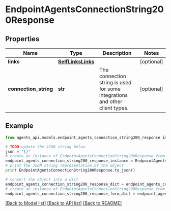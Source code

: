 # EndpointAgentsConnectionString200Response


## Properties
Name | Type | Description | Notes
------------ | ------------- | ------------- | -------------
**links** | [**SelfLinksLinks**](SelfLinksLinks.md) |  | [optional] 
**connection_string** | **str** | The connection string is used for some integrations and other client types.  | [optional] 

## Example

```python
from agents_api.models.endpoint_agents_connection_string200_response import EndpointAgentsConnectionString200Response

# TODO update the JSON string below
json = "{}"
# create an instance of EndpointAgentsConnectionString200Response from a JSON string
endpoint_agents_connection_string200_response_instance = EndpointAgentsConnectionString200Response.from_json(json)
# print the JSON string representation of the object
print EndpointAgentsConnectionString200Response.to_json()

# convert the object into a dict
endpoint_agents_connection_string200_response_dict = endpoint_agents_connection_string200_response_instance.to_dict()
# create an instance of EndpointAgentsConnectionString200Response from a dict
endpoint_agents_connection_string200_response_form_dict = endpoint_agents_connection_string200_response.from_dict(endpoint_agents_connection_string200_response_dict)
```
[[Back to Model list]](../README.md#documentation-for-models) [[Back to API list]](../README.md#documentation-for-api-endpoints) [[Back to README]](../README.md)



